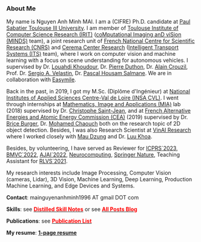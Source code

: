 ### About Me

My name is Nguyen Anh Minh MAI. I am a (CIFRE) Ph.D. candidate at [Paul Sabatier Toulouse III University](https://www.univ-tlse3.fr/english-version). I am member of [Toulouse Institute of Computer Science Research (IRIT)](https://www.irit.fr/) ([coMputational Imaging anD viSion (MINDS)](https://www.irit.fr/en/departement/dep-signals-and-images/minds-team/) team), a joint research unit of [French National Centre for Scientific Research (CNRS)](https://www.cnrs.fr/en) and [Cerema Center Research](https://www.cerema.fr/en) ([Intelligent Transport Systems (ITS)](https://www.cerema.fr/en/innovation-recherche/recherche/equipes/its-intelligent-transport-systems-towards-greater-safety-and) team), where I work on computer vision and machine learning with a focus on scene understanding for autonomous vehicles. I supervised by Dr. [Louahdi Khoudour](https://www.researchgate.net/profile/Louahdi-Khoudour), Dr. [Pierre Duthon](https://www.researchgate.net/profile/Pierre-Duthon), Dr. [Alain Crouzil](https://www.irit.fr/~Alain.Crouzil/), Prof. Dr. [Sergio A. Velastin](https://scholar.google.com/citations?user=FsE86kwAAAAJ&hl=en), Dr. [Pascal Housam Salmane](https://scholar.google.fr/citations?hl=fr&user=yvLitLEAAAAJ&view_op=list_works&sortby=pubdate). We are in collaboration with [Easymile](https://easymile.com/).

Back in the past, in 2019, I got my M.Sc. (Diplôme d'Ingénieur) at [National Institutes of Applied Sciences Centre-Val de Loire (INSA CVL)](https://www.groupe-insa.fr/en). I went through internships at [Mathematics, Image and Applications (MIA)](http://mia.univ-larochelle.fr/) lab (2018) supervised by Dr. [Christophe Saint-Jean](https://scholar.google.com/citations?user=qUEKhMUAAAAJ&hl=en), and at [French Alternative Energies and Atomic Energy Commission (CEA)](https://kalisteo.cea.fr/index.php/ai/) (2019) supervised by Dr. [Brice Burger](http://brice.burger.pagesperso-orange.fr/PageDaccueil.html?lang=en), Dr. [Mohamed Chaouch](https://www.researchgate.net/profile/Mohamed-Chaouch-2) both on the research topic of 2D object detection. Besides, I was also Research Scientist at [VinAI Research](https://www.vinai.io/) where I worked closely with [Mau Dzung](https://github.com/maudzung) and Dr. [Luu Khoa](https://scholar.google.com/citations?user=JPAl8-gAAAAJ&hl=en).

Besides, by volunteering, I have served as Reviewer for  [ICPRS\`2023](http://www.icprs.org/), [BMVC\`2022](https://bmvc2022.org/people/reviewers/), [AJAI\`2022](/docs/Certificate_for_Reviewer.pdf), [Neurocomputing](https://www.sciencedirect.com/journal/neurocomputing), [Springer Nature](https://www.springernature.com/gp), Teaching Assistant for [RLVS\`2021](https://rl-vs.github.io/rlvs2021/index.html#teaching-assistants).

My research interests include Image Processing, Computer Vision (cameras, Lidar), 3D Vision, Machine Learning, Deep Learning, Production Machine Learning, and Edge Devices and Systems.

**Contact**: mainguyenanhminh1996 AT gmail DOT com

**Skills**: see <a href="./distilled.html"><span style="color:red"><b>Distilled Skill Notes</b></span></a> or see <a href="./archive.html"><span style="color:red"><b>All Posts Blog</b></span></a>

**Publications**: see <a href="./publications.html"><span style="color:red"><b>Publication List</b></span></a>

**My resume**: **[1-page resume](/docs/cv_Nguyen_Anh_Minh_MAI.pdf)**